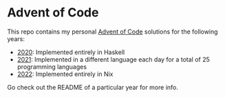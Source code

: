 # Advent of Code

This repo contains my personal [Advent of Code](https://adventofcode.com/) solutions for the following years:

- [2020](https://adventofcode.com/2020): Implemented entirely in Haskell
- [2021](https://adventofcode.com/2021): Implemented in a different language each day for a total of 25 programming languages
- [2022](https://adventofcode.com/2022): Implemented entirely in Nix

Go check out the README of a particular year for more info.
